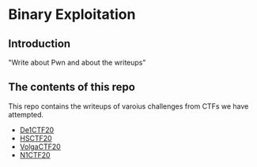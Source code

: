 # Binary Exploitation

## Introduction

"Write about Pwn and about the writeups"

## The contents of this repo 

This repo contains the writeups of varoius challenges from CTFs we have attempted.

- [De1CTF20](../De1CTF20/intro/)
- [HSCTF20](../HSCTF20/intro/)
- [VolgaCTF20](../VolgaCTF20/intro/)
- [N1CTF20](../N1CTF20/intro/)





